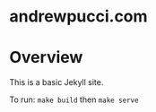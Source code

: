 andrewpucci.com
===============

# Overview

This is a basic Jekyll site.

To run: `make build` then `make serve`
